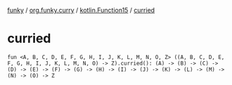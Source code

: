 [funky](../../index.md) / [org.funky.curry](../index.md) / [kotlin.Function15](index.md) / [curried](.)

# curried

`fun <A, B, C, D, E, F, G, H, I, J, K, L, M, N, O, Z> ((A, B, C, D, E, F, G, H, I, J, K, L, M, N, O) -> Z).curried(): (A) -> (B) -> (C) -> (D) -> (E) -> (F) -> (G) -> (H) -> (I) -> (J) -> (K) -> (L) -> (M) -> (N) -> (O) -> Z`